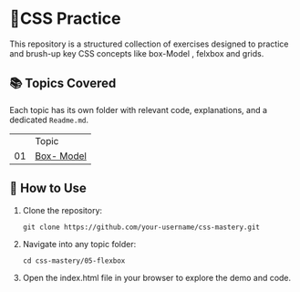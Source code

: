 #  🎨CSS Practice
This repository is a structured collection of  exercises designed to practice and brush-up key CSS concepts like box-Model , felxbox and grids.

## 📚 Topics Covered
Each topic has its own folder with relevant code, explanations, and a dedicated ``` Readme.md ```.

<table>
  <th> 
    <td> Topic </td>
</th>
  <tr> 
    <td>01</td>
    <td> <a href="Box-Model" >Box- Model </a></td>
  </tr>
</table>

## 🚀 How to Use
  1. Clone the repository:
     
         git clone https://github.com/your-username/css-mastery.git
  2.  Navigate into any topic folder:

          cd css-mastery/05-flexbox
  3. Open the index.html file in your browser to explore the demo and code.
